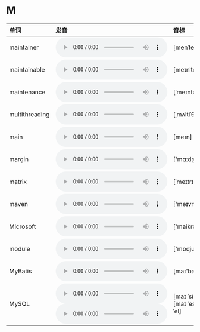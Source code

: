 
# M

| 单词  | 发音 | 音标 |
| :-- | :-- | :-- |
| maintainer | <audio :src="$withBase('/audio/maintainer.mp3')" controls="controls" controlslist="nodownload"></audio> | [menˈteɪnər] |
| maintainable | <audio :src="$withBase('/audio/maintainable.mp3')" controls="controls" controlslist="nodownload"></audio> | [meɪnˈteɪnəbl] |
| maintenance | <audio :src="$withBase('/audio/maintenance.mp3')" controls="controls" controlslist="nodownload"></audio> | [ˈmeɪntənəns] |
| multithreading | <audio :src="$withBase('/audio/multithreading.mp3')" controls="controls" controlslist="nodownload"></audio> | [ˌmʌltiˈθredɪŋ] |
| main | <audio :src="$withBase('/audio/main.mp3')" controls="controls" controlslist="nodownload"></audio> | [meɪn] |
| margin | <audio :src="$withBase('/audio/margin.mp3')" controls="controls" controlslist="nodownload"></audio> | ['mɑːdʒɪn] |
| matrix | <audio :src="$withBase('/audio/matrix.mp3')" controls="controls" controlslist="nodownload"></audio> | [ˈmeɪtrɪks] |
| maven | <audio :src="$withBase('/audio/maven.mp3')" controls="controls" controlslist="nodownload"></audio> | ['meɪvn] |
| Microsoft | <audio :src="$withBase('/audio/Microsoft.mp3')" controls="controls" controlslist="nodownload"></audio> | ['maikrəusɒft] |
| module | <audio :src="$withBase('/audio/module.mp3')" controls="controls" controlslist="nodownload"></audio> | ['mɒdjuːl] |
| MyBatis | <audio :src="$withBase('/audio/MyBatis.mp3')" controls="controls" controlslist="nodownload"></audio> | [maɪ'baɪtɪs] |
| MySQL | <audio :src="$withBase('/audio/MySQL-0.mp3')" controls="controls" controlslist="nodownload"></audio><br/><audio :src="$withBase('/audio/MySQL-1.mp3')" controls="controls" controlslist="nodownload"></audio> | [maɪ ˈsiːkwəl]<br/>[maɪ ˈes ˈkjuː ˈel] |
